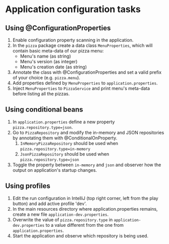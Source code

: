 # Application configuration tasks

## Using @ConfigurationProperties
1. Enable configuration property scanning in the application.
2. In the `pizza` package create a data class `MenuProperties`, which will contain basic meta-data of our pizza menu:
   * Menu's name (as string)
   * Menu's version (as integer)
   * Menu's creation date (as string)
3. Annotate the class with @ConfigurationProperties and set a valid prefix of your choice (e.g. `pizza.menu`).
4. Add properties defined by `MenuProperties` to `application.properties`.
5. Inject `MenuProperties` to `PizzaService` and print menu's meta-data before listing all the pizzas.

## Using conditional beans
1. In `application.properties` define a new property `pizza.repository.type=json`.
2. Go to `PizzaRepository` and modify the in-memory and JSON repositories by annotating them with
@ConditionalOnProperty.
   1. `InMemoryPizzaRepository` should be used when `pizza.repository.type=in-memory`
   2. `JsonPizzaRepository` should be used when `pizza.repository.type=json`
3. Toggle the property between `in-memory` and `json` and observer how the output on application's startup changes.

## Using profiles
1. Edit the run configuration in IntelliJ (top right corner, left from the play button) and add active profile 'dev'.
2. In the main resources directory where application.properties remains, create a new file `application-dev.properties`.
3. Overwrite the value of `pizza.repository.type` in `application-dev.properties` to a value different from
the one from `application.properties`.
4. Start the application and observe which repository is being used.
